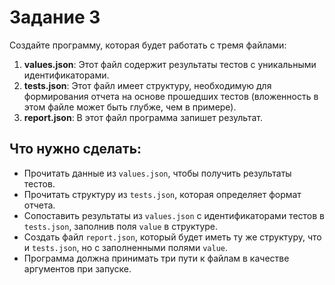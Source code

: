 # Задание 3

Создайте программу, которая будет работать с тремя файлами:

1. **values.json**: Этот файл содержит результаты тестов с уникальными идентификаторами.
2. **tests.json**: Этот файл имеет структуру, необходимую для формирования отчета на 
   основе прошедших тестов (вложенность в этом файле может быть глубже, чем в примере).
3. **report.json**: В этот файл программа запишет результат.

## Что нужно сделать:

- Прочитать данные из `values.json`, чтобы получить результаты тестов.
- Прочитать структуру из `tests.json`, которая определяет формат отчета.
- Сопоставить результаты из `values.json` с идентификаторами тестов в 
  `tests.json`, заполнив поля `value` в структуре.
- Создать файл `report.json`, который будет иметь ту же структуру, что и 
  `tests.json`, но с заполненными полями `value`.
- Программа должна принимать три пути к файлам в качестве аргументов при запуске.